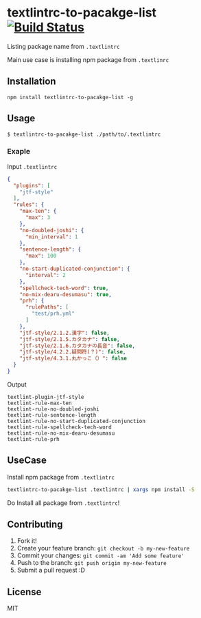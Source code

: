 # textlintrc-to-pacakge-list [![Build Status](https://travis-ci.org/textlint/textlintrc-to-pacakge-list.svg?branch=master)](https://travis-ci.org/textlint/textlintrc-to-pacakge-list)

Listing package name from `.textlintrc`

Main use case is installing npm package from `.textlinrc`

## Installation

    npm install textlintrc-to-pacakge-list -g

## Usage

    $ textlintrc-to-pacakge-list ./path/to/.textlintrc

### Exaple

Input `.textlintrc`

```json
{
  "plugins": [
    "jtf-style"
  ],
  "rules": {
    "max-ten": {
      "max": 3
    },
    "no-doubled-joshi": {
      "min_interval": 1
    },
    "sentence-length": {
      "max": 100
    },
    "no-start-duplicated-conjunction": {
      "interval": 2
    },
    "spellcheck-tech-word": true,
    "no-mix-dearu-desumasu": true,
    "prh": {
      "rulePaths": [
        "test/prh.yml"
      ]
    },
    "jtf-style/2.1.2.漢字": false,
    "jtf-style/2.1.5.カタカナ": false,
    "jtf-style/2.1.6.カタカナの長音": false,
    "jtf-style/4.2.2.疑問符(？)": false,
    "jtf-style/4.3.1.丸かっこ（）": false
  }
}
```

Output

```
textlint-plugin-jtf-style
textlint-rule-max-ten
textlint-rule-no-doubled-joshi
textlint-rule-sentence-length
textlint-rule-no-start-duplicated-conjunction
textlint-rule-spellcheck-tech-word
textlint-rule-no-mix-dearu-desumasu
textlint-rule-prh
```

## UseCase

Install npm package from `.textlintrc`

```sh
textlintrc-to-pacakge-list .textlintrc | xargs npm install -S
```

Do Install all package from `.textlintrc`!

## Contributing

1. Fork it!
2. Create your feature branch: `git checkout -b my-new-feature`
3. Commit your changes: `git commit -am 'Add some feature'`
4. Push to the branch: `git push origin my-new-feature`
5. Submit a pull request :D

## License

MIT